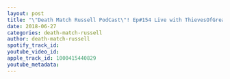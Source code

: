 ```yaml
---
layout: post
title: "\"Death Match Russell PodCast\"! Ep#154 Live with ThievesOfGreatness \"TheoStorm & Sadon\"! EHF Entertainment Tune in!"
date: 2018-06-27
categories: death-match-russell
author: death-match-russell
spotify_track_id: 
youtube_video_id: 
apple_track_id: 1000415440829
youtube_metadata: 
---
```


